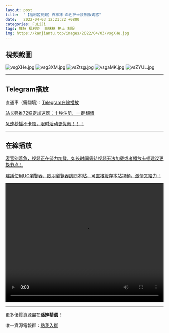 ```yaml
---
layout: post
title:  "【福利姬视频】白袜袜-血色护士装制服诱惑"
date:   2022-04-03 12:21:22 +0800
categories: FuLiJi
tags: 推特 福利姬  白袜袜 护士 制服
img: https://kanjiantu.top/images/2022/04/03/vsgXHe.jpg
---
```



## 視頻截圖

![vsgXHe.jpg](https://kanjiantu.top/images/2022/04/03/vsgXHe.jpg)
![vsg3XM.jpg](https://kanjiantu.top/images/2022/04/03/vsg3XM.jpg)
![vsZtsg.jpg](https://kanjiantu.top/images/2022/04/03/vsZtsg.jpg)
![vsgaMK.jpg](https://kanjiantu.top/images/2022/04/03/vsgaMK.jpg)
![vsZYUL.jpg](https://kanjiantu.top/images/2022/04/03/vsZYUL.jpg)

* * *
## Telegram播放

直通車（需翻墻)：[Telegram在線播放](https://t.me/mimeijingxuan/414)

<u>站长强推72稳定加速器：[十秒注册、一键翻墙](https://72vpn.xyz/#/register?code=mimei) </u>


<u>急速秒播不卡顿，限时活动更优惠！！！</u>
* * *
## 在線播放
<u>客官别着急，视频正在努力加载，如长时间等待视频无法加载或者播放卡顿建议更换节点！</u>

<u>建議使用UC瀏覽器、歐朋瀏覽器訪問本站，可直接緩存本站視頻，激情又給力！</u>
<center><video src="https://cdn.publer.io/uploads/videos/6249ae42db2797343b24a698/eab15de02568f13349ac5a087d88fbc1.mp4" width="100%" height="380px" controls="controls"></video></center>


* * *
更多優質資源盡在**迷妹精選**！

唯一資源電報群：[點我入群](https://t.me/mimeijingxuan)


